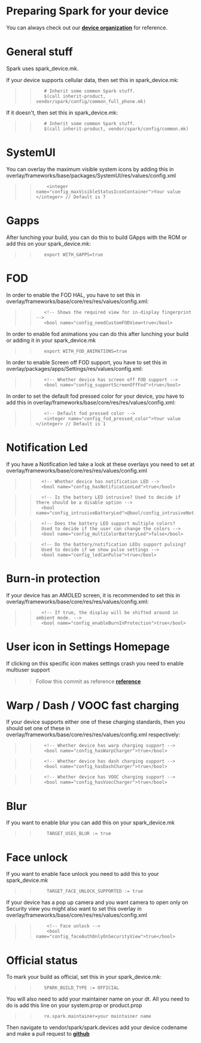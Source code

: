 # Preparing Spark for your device

You can always check out our [**device organization**](https://github.com/Spark-Devices) for reference.

# General stuff

Spark uses spark_device.mk.

If your device supports cellular data, then set this in spark_device.mk:

>>        # Inherit some common Spark stuff.
>>        $(call inherit-product, vendor/spark/config/common_full_phone.mk)

If it doesn't, then set this in spark_device.mk:

>>        # Inherit some common Spark stuff.   
>>        $(call inherit-product, vendor/spark/config/common.mk)


# SystemUI

You can overlay the maximum visible system icons by adding this in overlay/frameworks/base/packages/SystemUI/res/values/config.xml

>>         <integer name="config_maxVisibleStatusIconContainer">Your value </integer> // Default is 7

 # Gapps

After lunching your build, you can do this to build GApps with the ROM or add this on your spark_device.mk:

>>        export WITH_GAPPS=true


# FOD

In order to enable the FOD HAL, you have to set this in overlay/frameworks/base/core/res/res/values/config.xml:

>>        <!-- Shows the required view for in-display fingerprint -->
>>        <bool name="config_needCustomFODView>true</bool>

In order to enable fod animations you can do this after lunching your build or adding it in your spark_device.mk 

>>        export WITH_FOD_ANIMATIONS=true

In order to enable Screen off FOD support, you have to set this in overlay/packages/apps/Settings/res/values/config.xml:

>>        <!-- Whether device has screen off FOD support -->
>>        <bool name="config_supportScreenOffFod">true</bool>

In order to set the default fod pressed color for your device, you have to add this in overlay/frameworks/base/core/res/res/values/config.xml:

>>        <!-- Default fod pressed color -->
>>        <integer name="config_fod_pressed_color">Your value </integer> // Default is 1


# Notification Led

If you have a Notification led take a look at these overlays you need to set at overlay/frameworks/base/core/res/res/values/config.xml

>>       <!-- Whether device has notification LED -->
>>       <bool name="config_hasNotificationLed">true</bool>

>>       <!-- Is the battery LED intrusive? Used to decide if there should be a disable option -->
>>       <bool name="config_intrusiveBatteryLed">@bool/config_intrusiveNotificationLed</bool>

>>       <!-- Does the battery LED support multiple colors?
>>       Used to decide if the user can change the colors -->
>>       <bool name="config_multiColorBatteryLed">false</bool>

>>       <!-- Do the battery/notification LEDs support pulsing?
>>       Used to decide if we show pulse settings -->
>>       <bool name="config_ledCanPulse">true</bool>


# Burn-in protection

If your device has an AMOLED screen, it is recommended to set this in overlay/frameworks/base/core/res/res/values/config.xml:

>>       <!-- If true, the display will be shifted around in ambient mode. -->
>>       <bool name="config_enableBurnInProtection">true</bool>

# User icon in Settings Homepage

If clicking on this specific icon makes settings crash you need to enable multiuser support

>> Follow this commit as reference [**reference**](https://github.com/Spark-Devices/device-xiaomi-davinci/commit/7e65aa287716329988db45348d602ccbf890e209)

# Warp / Dash / VOOC fast charging

If your device supports either one of these charging standards, then you should set one of these in overlay/frameworks/base/core/res/res/values/config.xml respectively:

>>        <!-- Whether device has warp charging support -->
>>        <bool name="config_hasWarpCharger">true</bool>

>>        <!-- Whether device has dash charging support -->
>>        <bool name="config_hasDashCharger">true</bool>

>>        <!-- Whether device has VOOC charging support -->
>>        <bool name="config_hasVoocCharger">true</bool>

# Blur
If you want to enable blur you can add this on your spark_device.mk

>>         TARGET_USES_BLUR := true

# Face unlock

If you want to enable face unlock you need to add this to your spark_device.mk

>>         TARGET_FACE_UNLOCK_SUPPORTED := true

If your device has a pop up camera and you want camera to open only on Security view  you might also want to set this overlay in overlay/frameworks/base/core/res/res/values/config.xml

>>         <!-- Face unlock -->
>>         <bool name="config_faceAuthOnlyOnSecurityView">true</bool>

# Official status

To mark your build as official, set this in your spark_device.mk:

>>        SPARK_BUILD_TYPE := OFFICIAL

You will also need to add your maintainer name on your dt. All you need to do is add this line on your system.prop or product.prop
>>        ro.spark.maintainer=your maintainer name

Then navigate to vendor/spark/spark.devices add your device codename and make a pull request to [**github**](https://github.com/Spark-Rom)

